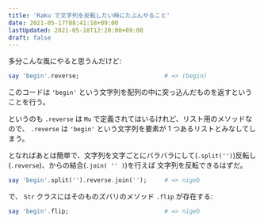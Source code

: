 ```yaml
---
title: 'Raku で文字列を反転したい時にたぶんやること'
date: 2021-05-17T08:41:18+09:00
lastUpdated: 2021-05-18T12:20:00+09:00
draft: false
---
```


多分こんな風にやると思うんだけど:

```raku
say 'begin'.reverse;                        # => (begin)
```

このコードは `'begin'`
という文字列を配列の中に突っ込んだものを返すということを行う。

というのも `.reverse` は `Mu` で定義されてはいるけれど、リスト用のメソッドなので、 `.reverse` は
`'begin'` という文字列を要素が 1 つあるリストとみなしてしまう。

となればあとは簡単で、文字列を文字ごとにバラバラにして(`.split('')`)反転し(`.reverse`)、からの結合(`.join( '' )`)を行えば
文字列を反転できるはずだ。

```raku
say 'begin'.split('').reverse.join('');     # => nigeb
```

で、 `Str` クラスにはそのものズバリのメソッド `.flip` が存在する:

```raku
say 'begin'.flip;                           # => nigeb
```
